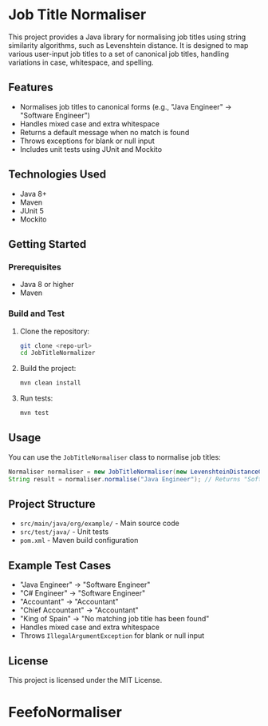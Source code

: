 # Job Title Normaliser

This project provides a Java library for normalising job titles using string similarity algorithms, such as Levenshtein distance. It is designed to map various user-input job titles to a set of canonical job titles, handling variations in case, whitespace, and spelling.

## Features
- Normalises job titles to canonical forms (e.g., "Java Engineer" → "Software Engineer")
- Handles mixed case and extra whitespace
- Returns a default message when no match is found
- Throws exceptions for blank or null input
- Includes unit tests using JUnit and Mockito

## Technologies Used
- Java 8+
- Maven
- JUnit 5
- Mockito

## Getting Started

### Prerequisites
- Java 8 or higher
- Maven

### Build and Test
1. Clone the repository:
   ```sh
   git clone <repo-url>
   cd JobTitleNormalizer
   ```
2. Build the project:
   ```sh
   mvn clean install
   ```
3. Run tests:
   ```sh
   mvn test
   ```

## Usage
You can use the `JobTitleNormaliser` class to normalise job titles:

```java
Normaliser normaliser = new JobTitleNormaliser(new LevenshteinDistanceCalculator());
String result = normaliser.normalise("Java Engineer"); // Returns "Software Engineer"
```

## Project Structure
- `src/main/java/org/example/` - Main source code
- `src/test/java/` - Unit tests
- `pom.xml` - Maven build configuration

## Example Test Cases
- "Java Engineer" → "Software Engineer"
- "C# Engineer" → "Software Engineer"
- "Accountant" → "Accountant"
- "Chief Accountant" → "Accountant"
- "King of Spain" → "No matching job title has been found"
- Handles mixed case and extra whitespace
- Throws `IllegalArgumentException` for blank or null input

## License
This project is licensed under the MIT License.
# FeefoNormaliser
